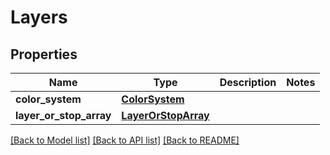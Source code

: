# Layers

## Properties
Name | Type | Description | Notes
------------ | ------------- | ------------- | -------------
**color_system** | [**ColorSystem**](ColorSystem.md) |  | 
**layer_or_stop_array** | [**LayerOrStopArray**](LayerOrStopArray.md) |  | 

[[Back to Model list]](../README.md#documentation-for-models) [[Back to API list]](../README.md#documentation-for-api-endpoints) [[Back to README]](../README.md)

